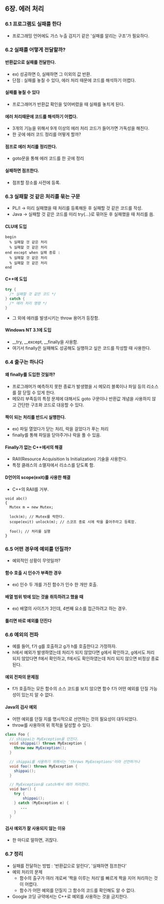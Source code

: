 ## 6장. 에러 처리
### 6.1 프로그램도 실패를 한다
- 프로그래밍 언어에도 가스 누출 검지기 같은 '실패를 알리는 구조'가 필요하다.

### 6.2 실패를 어떻게 전달할까?
#### 반환값으로 실패를 전달한다.
- ex) 성공하면 0, 실패하면 그 이외의 값 반환.
- 단점 : 실패를 놓칠 수 있다, 에러 처리 때문에 코드를 해석하기 어렵다.

#### 실패를 놓칠 수 있다
- 프로그래머가 반환값 확인을 잊어버렸을 때 실패를 놓치게 된다.

#### 에러 처리때문에 코드를 해석하기 어렵다.
- 3개의 기능을 위해서 9개 이상의 에러 처리 코드가 들어가면 가독성을 해친다.
- 한 곳에 에러 코드 정리를 어떻게 할까?

#### 점프로 에러 처리를 정리한다.
- goto문을 통해 에러 코드를 한 곳에 정리

#### 실패하면 점프한다.
- 점프할 장소를 사전에 등록.

### 6.3 실패할 것 같은 처리를 묶는 구문
- PL/I -> 미리 실패했을 때 처리를 등록해둔 후 실패할 것 같은 코드를 작성.
- Java -> 실패할 것 같은 코드를 미리 try{...}로 묶어둔 후 실패했을 때 처리를 씀.

#### CLU에 도입
```
begin
  % 실패할 것 같은 처리
  % 실패할 것 같은 처리
end except when 실패 종류 :
  % 실패할 것 같은 처리
  % 실패할 것 같은 처리
end
```

#### C++에 도입
```c++
try {
  /* 실패할 것 같은 코드 */
} catch {
  /* 에러 처리 명령 */
}
```
- 그 외에 에러를 발생시키는 throw 용어가 등장함.

#### Windows NT 3.1에 도입
- __try, __except, __finally을 사용함.
- 여기서 finally은 실패해도 성공해도 실행하고 싶은 코드를 작성할 때 사용한다.

### 6.4 출구는 하나다
#### 왜 finally를 도입한 것일까?
- 프로그래머가 예측하지 못한 종료가 발생했을 시 메모리 블록이나 파일 등의 리소스를 잘 닫힐 수 있게 한다.
- 메모리 부족등의 특정 문제에 대해서도 goto 구문이나 반환값 개념을 사용하지 않고 간단한 구조화 코드로 대응할 수 있다.

#### 짝이 되는 처리를 반드시 실행한다.
- ex) 파일 열었다가 닫는 처리, 락을 걸었다가 푸는 처리
- finally를 통해 파일을 닫아주거나 락을 풀 수 있음.

#### Finally가 없는 C++에서의 해결
- RAII(Resource Acquisition Is Initialization) 기술을 사용한다.
- 특정 클래스의 소멸자에서 리소스를 닫도록 함.

#### D언어의 scope(exit)를 사용한 해결
- C++의 RAII를 거부.
```
void abc()
{
  Mutex m = new Mutex;
  
  lock(m); // Mutex를 락한다.
  scope(exit) unlock(m); // 스코프 종료 시에 락을 풀어주라고 등록함.
  
  foo(); // 처리를 실행
}
```

### 6.5 어떤 경우에 예외를 던질까?
- 예외적인 상황이 무엇일까?

#### 함수 호출 시 인수가 부족한 경우
- ex) 인수 두 개를 가진 함수가 인수 한 개만 호출.

#### 배열 범위 밖에 있는 것을 취득하려고 했을 때
- ex) 배열의 사이즈가 3인데, 4번째 요소를 접근하려고 하는 경우.

#### 틀리면 바로 예외를 던진다

### 6.6 예외의 전파
- 예를 들어, f가 g를 호출하고 g가 h를 호출한다고 가정하자.
- h에서 예외가 발생하였는데 처리가 되지 않았다면 g에서 확인하고, g에서도 처리 되지 않았다면 f에서 확인하고, f에서도 확인하였는데 처리 되지 않으면 비정상 종료된다.

#### 예외 전파의 문제점
- f가 호출하는 모든 함수의 소스 코드를 보지 않으면 함수 f가 어떤 예외를 던질 가능성이 있는지 알 수 없다.

#### Java의 검사 예외
- 어떤 예외를 던질 지를 명시적으로 선언하는 것의 필요성이 대두되었다.
- throw를 사용하여 위 목적을 달성할 수 있다.
```java
class Foo {
  // shippai는 MyException을 던진다.
  void shippai() throws MyException {
    throw new MyException();
  }
  
  // shippai를 사용하기 위해서는 'throws MyExceptions'이라 선언하거나
  void foo() throws MyException {
    shippai();
  }
  
  // MyException을 catch해서 에러 처리한다.
  void bar() {
    try {
        shippai();
    } catch (MyException e) {
       ...
    }
  }
```

#### 검사 예외가 잘 사용되지 않는 이유
- 한 마디로 말하면, 귀찮다.

### 6.7 정리
- 실패를 전달하는 방법 : '반환값으로 알린다', '실패하면 점프한다'
- 예외 처리의 문제
  - 함수의 출구가 여러 개로써 '짝을 이루는 처리'를 빠르게 짝을 지어 처리하는 것이 어렵다.
  - 함수가 어떤 예외를 던질지 그 함수의 코드를 확인해도 알 수 없다.
- Google 코딩 규약에서는 C++로 예외를 사용하는 것을 금지한다.
